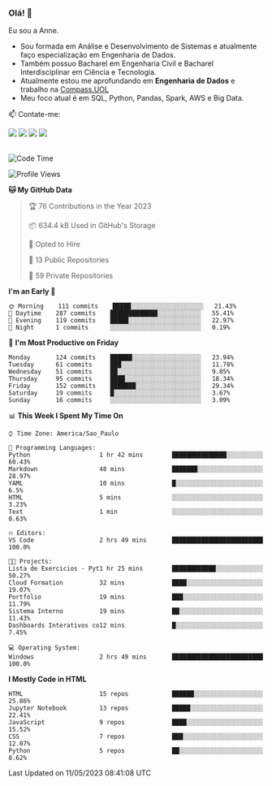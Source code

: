 ### Olá! 👋
Eu sou a Anne. 
- Sou formada em Análise e Desenvolvimento de Sistemas e atualmente faço especialização em Engenharia de Dados.
- Também possuo Bacharel em Engenharia Civil e Bacharel Interdisciplinar em Ciência e Tecnologia.
- Atualmente estou me aprofundando em **Engenharia de Dados** e trabalho na [Compass.UOL](https://compass.uol/pt/home/) 
- Meu foco atual é em SQL, Python, Pandas, Spark, AWS e Big Data.

📫 Contate-me: 

<div>
<a href="https://www.instagram.com/annekarolinefc/" target="_blank"><img src="https://img.shields.io/badge/-Instagram-%23E4405F?style=for-the-badge&logo=instagram&logoColor=white" target="_blank"></a> 
<a href = "mailto:annekarolinefc@gmail.com"><img src="https://img.shields.io/badge/-Gmail-%23333?style=for-the-badge&logo=gmail&logoColor=white" target="_blank"></a>
<a href="https://www.linkedin.com/in/devannekarolinefc/" target="_blank"><img src="https://img.shields.io/badge/-LinkedIn-%230077B5?style=for-the-badge&logo=linkedin&logoColor=white" target="_blank"></a> 
<a href="https://api.whatsapp.com/send?phone=5533991375118&text=Ol%C3%A1%20Anne!%20" target="_blank"><img src="https://img.shields.io/badge/WhatsApp-25D366?style=for-the-badge&logo=whatsapp&logoColor=white" target="_blank"></a>
</div>

  
<!--
  <img align="center" alt="Anne-An" height="30" width="40" src="https://github.com/devicons/devicon/blob/master/icons/angularjs/angularjs-original.svg">
-->

</br>

<!--START_SECTION:waka-->
![Code Time](http://img.shields.io/badge/Code%20Time-171%20hrs%2028%20mins-blue)

![Profile Views](http://img.shields.io/badge/Profile%20Views-2-blue)

**🐱 My GitHub Data** 

> 🏆 76 Contributions in the Year 2023
 > 
> 📦 634.4 kB Used in GitHub's Storage 
 > 
> 💼 Opted to Hire
 > 
> 📜 13 Public Repositories 
 > 
> 🔑 59 Private Repositories  
 > 
**I'm an Early 🐤** 

```text
🌞 Morning    111 commits    █████░░░░░░░░░░░░░░░░░░░░   21.43% 
🌇 Daytime    287 commits    █████████████░░░░░░░░░░░░   55.41% 
🌃 Evening    119 commits    █████░░░░░░░░░░░░░░░░░░░░   22.97% 
🌙 Night      1 commits      ░░░░░░░░░░░░░░░░░░░░░░░░░   0.19%

```
📅 **I'm Most Productive on Friday** 

```text
Monday       124 commits    ██████░░░░░░░░░░░░░░░░░░░   23.94% 
Tuesday      61 commits     ███░░░░░░░░░░░░░░░░░░░░░░   11.78% 
Wednesday    51 commits     ██░░░░░░░░░░░░░░░░░░░░░░░   9.85% 
Thursday     95 commits     ████░░░░░░░░░░░░░░░░░░░░░   18.34% 
Friday       152 commits    ███████░░░░░░░░░░░░░░░░░░   29.34% 
Saturday     19 commits     █░░░░░░░░░░░░░░░░░░░░░░░░   3.67% 
Sunday       16 commits     ░░░░░░░░░░░░░░░░░░░░░░░░░   3.09%

```


📊 **This Week I Spent My Time On** 

```text
⌚︎ Time Zone: America/Sao_Paulo

💬 Programming Languages: 
Python                   1 hr 42 mins        ███████████████░░░░░░░░░░   60.43% 
Markdown                 48 mins             ███████░░░░░░░░░░░░░░░░░░   28.97% 
YAML                     10 mins             █░░░░░░░░░░░░░░░░░░░░░░░░   6.5% 
HTML                     5 mins              ░░░░░░░░░░░░░░░░░░░░░░░░░   3.23% 
Text                     1 min               ░░░░░░░░░░░░░░░░░░░░░░░░░   0.63%

🔥 Editors: 
VS Code                  2 hrs 49 mins       █████████████████████████   100.0%

🐱‍💻 Projects: 
Lista de Exercicios - Pyt1 hr 25 mins        ████████████░░░░░░░░░░░░░   50.27% 
Cloud Formation          32 mins             ████░░░░░░░░░░░░░░░░░░░░░   19.07% 
Portfolio                19 mins             ███░░░░░░░░░░░░░░░░░░░░░░   11.79% 
Sistema Interno          19 mins             ██░░░░░░░░░░░░░░░░░░░░░░░   11.43% 
Dashboards Interativos co12 mins             █░░░░░░░░░░░░░░░░░░░░░░░░   7.45%

💻 Operating System: 
Windows                  2 hrs 49 mins       █████████████████████████   100.0%

```

**I Mostly Code in HTML** 

```text
HTML                     15 repos            ██████░░░░░░░░░░░░░░░░░░░   25.86% 
Jupyter Notebook         13 repos            █████░░░░░░░░░░░░░░░░░░░░   22.41% 
JavaScript               9 repos             ████░░░░░░░░░░░░░░░░░░░░░   15.52% 
CSS                      7 repos             ███░░░░░░░░░░░░░░░░░░░░░░   12.07% 
Python                   5 repos             ██░░░░░░░░░░░░░░░░░░░░░░░   8.62%

```



 Last Updated on 11/05/2023 08:41:08 UTC
<!--END_SECTION:waka-->
  

